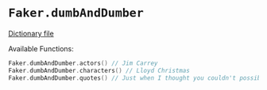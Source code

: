 # `Faker.dumbAndDumber`

[Dictionary file](../src/main/resources/locales/en/dumb_and_dumber.yml)

Available Functions:  
```kotlin
Faker.dumbAndDumber.actors() // Jim Carrey
Faker.dumbAndDumber.characters() // Lloyd Christmas
Faker.dumbAndDumber.quotes() // Just when I thought you couldn't possibly be any dumber, you go and do something like this... and totally redeem yourself!
```
